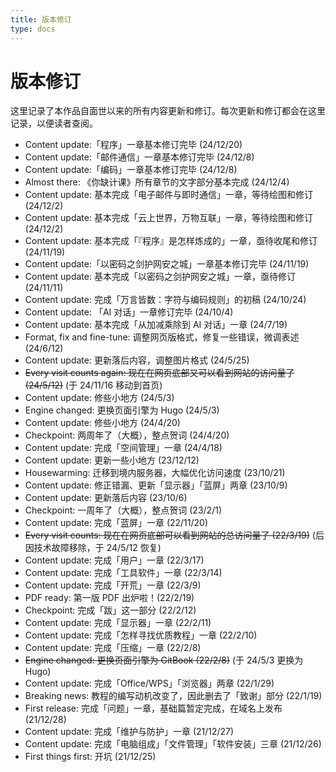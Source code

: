 ```yaml
---
title: 版本修订
type: docs
---
```


# 版本修订

这里记录了本作品自面世以来的所有内容更新和修订。每次更新和修订都会在这里记录，以便读者查阅。

- Content update:「程序」一章基本修订完毕 (24/12/20)
- Content update:「邮件通信」一章基本修订完毕 (24/12/8)
- Content update:「编码」一章基本修订完毕 (24/12/8)
- Almost there: 《你缺计课》所有章节的文字部分基本完成 (24/12/4)
- Content update: 基本完成「电子邮件与即时通信」一章，等待绘图和修订 (24/12/2)
- Content update: 基本完成「云上世界，万物互联」一章，等待绘图和修订 (24/12/2)
- Content update: 基本完成「『程序』是怎样炼成的」一章，亟待收尾和修订 (24/11/19)
- Content update:「以密码之剑护网安之城」一章基本修订完毕 (24/11/19)
- Content update: 基本完成「以密码之剑护网安之城」一章，亟待修订 (24/11/11)
- Content update: 完成「万言皆数：字符与编码规则」的初稿 (24/10/24)
- Content update: 「AI 对话」一章修订完毕 (24/10/4)
- Content update: 基本完成「从加减乘除到 AI 对话」一章 (24/7/19)
- Format, fix and fine-tune: 调整网页版格式，修复一些错误，微调表述 (24/6/12)
- Content update: 更新落后内容，调整图片格式 (24/5/25)
- ~~Every visit counts again: 现在在网页底部又可以看到网站的访问量了 (24/5/12)~~ (于 24/11/16 移动到首页)
- Content update: 修些小地方 (24/5/3)
- Engine changed: 更换页面引擎为 Hugo (24/5/3)
- Content update: 修些小地方 (24/4/20)
- Checkpoint: 两周年了（大概），整点贺词 (24/4/20)
- Content update: 完成「空间管理」一章 (24/4/18)
- Content update: 更新一些小地方 (23/12/12)
- Housewarming: 迁移到境内服务器，大幅优化访问速度 (23/10/21)
- Content update: 修正错漏、更新「显示器」「蓝屏」两章 (23/10/9)
- Content update: 更新落后内容 (23/10/6)
- Checkpoint: 一周年了（大概），整点贺词 (23/2/1)
- Content update: 完成「蓝屏」一章 (22/11/20)
- ~~Every visit counts: 现在在网页底部可以看到网站的总访问量了 (22/3/19)~~ (后因技术故障移除，于 24/5/12 恢复)
- Content update: 完成「用户」一章 (22/3/17)
- Content update: 完成「工具软件」一章 (22/3/14)
- Content update: 完成「开荒」一章 (22/3/9)
- PDF ready: 第一版 PDF 出炉啦！(22/2/19)
- Checkpoint: 完成「跋」这一部分 (22/2/12)
- Content update: 完成「显示器」一章 (22/2/11)
- Content update: 完成「怎样寻找优质教程」一章 (22/2/10)
- Content update: 完成「压缩」一章 (22/2/8)
- ~~Engine changed: 更换页面引擎为 GitBook (22/2/8)~~ (于 24/5/3 更换为 Hugo)
- Content update: 完成「Office/WPS」「浏览器」两章 (22/1/29)
- Breaking news: 教程的编写动机改变了，因此删去了「致谢」部分 (22/1/19)
- First release: 完成「问题」一章，基础篇暂定完成，在域名上发布 (21/12/28)
- Content update: 完成「维护与防护」一章 (21/12/27)
- Content update: 完成「电脑组成」「文件管理」「软件安装」三章 (21/12/26)
- First things first: 开坑 (21/12/25)
